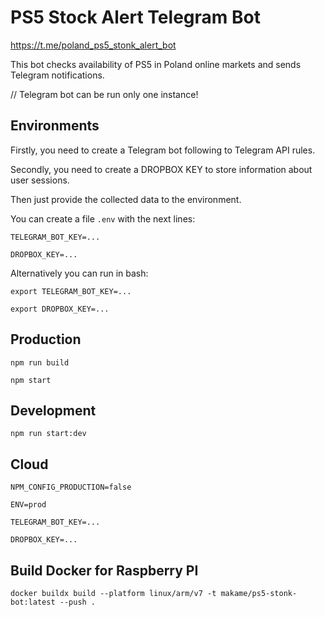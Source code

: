 # PS5 Stock Alert Telegram Bot

https://t.me/poland_ps5_stonk_alert_bot

This bot checks availability of PS5 in Poland online markets and sends Telegram notifications.

// Telegram bot can be run only one instance!

## Environments

Firstly, you need to create a Telegram bot following to Telegram API rules.

Secondly, you need to create a DROPBOX KEY to store information about user sessions.

Then just provide the collected data to the environment.

You can create a file `.env` with the next lines:

`TELEGRAM_BOT_KEY=...`

`DROPBOX_KEY=...`

Alternatively you can run in bash:

`export TELEGRAM_BOT_KEY=...`

`export DROPBOX_KEY=...`

## Production

`npm run build`

`npm start`

## Development

`npm run start:dev`

## Cloud

`NPM_CONFIG_PRODUCTION=false`

`ENV=prod`

`TELEGRAM_BOT_KEY=...`

`DROPBOX_KEY=...`

## Build Docker for Raspberry PI

`docker buildx build --platform linux/arm/v7 -t makame/ps5-stonk-bot:latest --push .`
